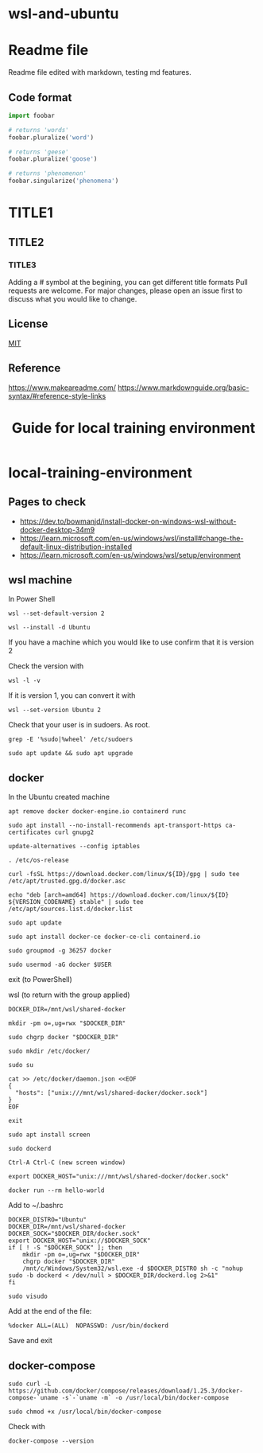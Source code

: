# wsl-and-ubuntu



# Readme file

Readme file edited with markdown, testing md features.


## Code format

```python
import foobar

# returns 'words'
foobar.pluralize('word')

# returns 'geese'
foobar.pluralize('goose')

# returns 'phenomenon'
foobar.singularize('phenomena')
```

# TITLE1
## TITLE2
### TITLE3
Adding a # symbol at the begining, you can get different title formats Pull requests are welcome. For major changes, please open an issue first to discuss what you would like to change.



## License
[MIT](https://choosealicense.com/licenses/mit/)

## Reference
https://www.makeareadme.com/ 
https://www.markdownguide.org/basic-syntax/#reference-style-links


<body>
<header id="title-block-header">
<h1 class="title">Guide for local training environment</h1>
</header>
<div id="content">
<h1 class="title" id="local-training-environment">local-training-environment</h1>
<div id="outline-container-org17b60fb" class="outline-2">
<h2 id="org17b60fb">Pages to check</h2>
<div id="text-org17b60fb" class="outline-text-2">
<ul>
<li><a href="https://dev.to/bowmanjd/install-docker-on-windows-wsl-without-docker-desktop-34m9">https://dev.to/bowmanjd/install-docker-on-windows-wsl-without-docker-desktop-34m9</a></li>
<li><a href="https://learn.microsoft.com/en-us/windows/wsl/install#change-the-default-linux-distribution-installed">https://learn.microsoft.com/en-us/windows/wsl/install#change-the-default-linux-distribution-installed</a></li>
<li><a href="https://learn.microsoft.com/en-us/windows/wsl/setup/environment">https://learn.microsoft.com/en-us/windows/wsl/setup/environment</a></li>
</ul>
</div>
</div>
<div id="outline-container-org08cd3fd" class="outline-2">
<h2 id="org08cd3fd">wsl machine</h2>
<div id="text-org08cd3fd" class="outline-text-2">
<p>In Power Shell</p>
<p><code>wsl --set-default-version 2</code></p>
<p><code>wsl --install -d Ubuntu</code></p>
<p>If you have a machine which you would like to use confirm that it is
version 2</p>
<p>Check the version with</p>
<p><code>wsl -l -v</code></p>
<p>If it is version 1, you can convert it with</p>
<p><code>wsl --set-version Ubuntu 2</code></p>
<p>Check that your user is in sudoers. As root.</p>
<p><code>grep -E &#39;%sudo|%wheel&#39; /etc/sudoers</code></p>
<p><code>sudo apt update &amp;&amp; sudo apt upgrade</code></p>
</div>
</div>
<div id="outline-container-org8e53356" class="outline-2">
<h2 id="org8e53356">docker</h2>
<div id="text-org8e53356" class="outline-text-2">
<p>In the Ubuntu created machine</p>
<p><code>apt remove docker docker-engine.io containerd runc</code></p>
<p><code>sudo apt install --no-install-recommends apt-transport-https ca-certificates curl gnupg2</code></p>
<p><code>update-alternatives --config iptables</code></p>
<p><code>. /etc/os-release</code></p>
<p><code>curl -fsSL https://download.docker.com/linux/${ID}/gpg | sudo tee /etc/apt/trusted.gpg.d/docker.asc</code></p>
<p><code>echo &quot;deb [arch=amd64] https://download.docker.com/linux/${ID} ${VERSION_CODENAME} stable&quot; | sudo tee /etc/apt/sources.list.d/docker.list</code></p>
<p><code>sudo apt update</code></p>
<p><code>sudo apt install docker-ce docker-ce-cli containerd.io</code></p>
<p><code>sudo groupmod -g 36257 docker</code></p>
<p><code>sudo usermod -aG docker $USER</code></p>
<p>exit (to PowerShell)</p>
<p>wsl (to return with the group applied)</p>
<p><code>DOCKER_DIR=/mnt/wsl/shared-docker</code></p>
<p><code>mkdir -pm o=,ug=rwx &quot;$DOCKER_DIR&quot;</code></p>
<p><code>sudo chgrp docker &quot;$DOCKER_DIR&quot;</code></p>
<p><code>sudo mkdir /etc/docker/</code></p>
<p><code>sudo su</code></p>
<pre id="org51f02ff" class="example"><code>cat &gt;&gt; /etc/docker/daemon.json &lt;&lt;EOF
{
  &quot;hosts&quot;: [&quot;unix:///mnt/wsl/shared-docker/docker.sock&quot;]
}
EOF</code></pre>
<p><code>exit</code></p>
<p><code>sudo apt install screen</code></p>
<p><code>sudo dockerd</code></p>
<p><code>Ctrl-A Ctrl-C (new screen window)</code></p>
<p><code>export DOCKER_HOST=&quot;unix:///mnt/wsl/shared-docker/docker.sock&quot;</code></p>
<p><code>docker run --rm hello-world</code></p>
<p>Add to ~/.bashrc</p>
<pre id="orgc012804" class="example"><code>DOCKER_DISTRO=&quot;Ubuntu&quot;
DOCKER_DIR=/mnt/wsl/shared-docker
DOCKER_SOCK=&quot;$DOCKER_DIR/docker.sock&quot;
export DOCKER_HOST=&quot;unix://$DOCKER_SOCK&quot;
if [ ! -S &quot;$DOCKER_SOCK&quot; ]; then
    mkdir -pm o=,ug=rwx &quot;$DOCKER_DIR&quot;
    chgrp docker &quot;$DOCKER_DIR&quot;
    /mnt/c/Windows/System32/wsl.exe -d $DOCKER_DISTRO sh -c &quot;nohup sudo -b dockerd &lt; /dev/null &gt; $DOCKER_DIR/dockerd.log 2&gt;&amp;1&quot;
fi</code></pre>
<p><code>sudo visudo</code></p>
<p>Add at the end of the file:</p>
<p><code>%docker ALL=(ALL)  NOPASSWD: /usr/bin/dockerd</code></p>
<p>Save and exit</p>
</div>
</div>
<div id="outline-container-orgce6a433" class="outline-2">
<h2 id="orgce6a433">docker-compose</h2>
<div id="text-orgce6a433" class="outline-text-2">
<p><code>sudo curl -L https://github.com/docker/compose/releases/download/1.25.3/docker-compose-`uname -s`-`uname -m` -o /usr/local/bin/docker-compose</code></p>
<p><code>sudo chmod +x /usr/local/bin/docker-compose</code></p>
<p>Check with</p>
<p><code>docker-compose --version</code></p>
</div>
</div>
</div>
</body>


